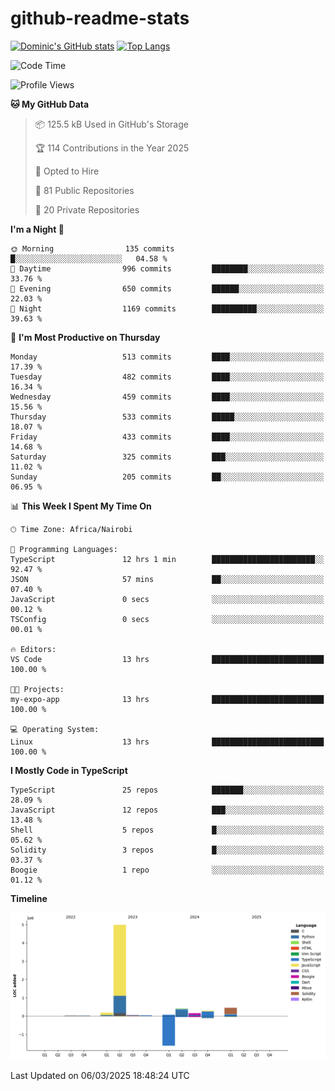 # github-readme-stats
[![Dominic's GitHub stats](https://github-readme-stats.vercel.app/api?username=Domengo&show_icons=true)](https://github.com/anuraghazra/github-readme-stats)
[![Top Langs](https://github-readme-stats.vercel.app/api/top-langs/?username=Domengo&show_icons=true)](https://github.com/Domengo/github-readme-stats)

<!--START_SECTION:waka-->
![Code Time](http://img.shields.io/badge/Code%20Time-1%2C036%20hrs%205%20mins-blue)

![Profile Views](http://img.shields.io/badge/Profile%20Views-0-blue)

**🐱 My GitHub Data** 

> 📦 125.5 kB Used in GitHub's Storage 
 > 
> 🏆 114 Contributions in the Year 2025
 > 
> 💼 Opted to Hire
 > 
> 📜 81 Public Repositories 
 > 
> 🔑 20 Private Repositories 
 > 
**I'm a Night 🦉** 

```text
🌞 Morning                135 commits         █░░░░░░░░░░░░░░░░░░░░░░░░   04.58 % 
🌆 Daytime                996 commits         ████████░░░░░░░░░░░░░░░░░   33.76 % 
🌃 Evening                650 commits         ██████░░░░░░░░░░░░░░░░░░░   22.03 % 
🌙 Night                  1169 commits        ██████████░░░░░░░░░░░░░░░   39.63 % 
```
📅 **I'm Most Productive on Thursday** 

```text
Monday                   513 commits         ████░░░░░░░░░░░░░░░░░░░░░   17.39 % 
Tuesday                  482 commits         ████░░░░░░░░░░░░░░░░░░░░░   16.34 % 
Wednesday                459 commits         ████░░░░░░░░░░░░░░░░░░░░░   15.56 % 
Thursday                 533 commits         █████░░░░░░░░░░░░░░░░░░░░   18.07 % 
Friday                   433 commits         ████░░░░░░░░░░░░░░░░░░░░░   14.68 % 
Saturday                 325 commits         ███░░░░░░░░░░░░░░░░░░░░░░   11.02 % 
Sunday                   205 commits         ██░░░░░░░░░░░░░░░░░░░░░░░   06.95 % 
```


📊 **This Week I Spent My Time On** 

```text
🕑︎ Time Zone: Africa/Nairobi

💬 Programming Languages: 
TypeScript               12 hrs 1 min        ███████████████████████░░   92.47 % 
JSON                     57 mins             ██░░░░░░░░░░░░░░░░░░░░░░░   07.40 % 
JavaScript               0 secs              ░░░░░░░░░░░░░░░░░░░░░░░░░   00.12 % 
TSConfig                 0 secs              ░░░░░░░░░░░░░░░░░░░░░░░░░   00.01 % 

🔥 Editors: 
VS Code                  13 hrs              █████████████████████████   100.00 % 

🐱‍💻 Projects: 
my-expo-app              13 hrs              █████████████████████████   100.00 % 

💻 Operating System: 
Linux                    13 hrs              █████████████████████████   100.00 % 
```

**I Mostly Code in TypeScript** 

```text
TypeScript               25 repos            ███████░░░░░░░░░░░░░░░░░░   28.09 % 
JavaScript               12 repos            ███░░░░░░░░░░░░░░░░░░░░░░   13.48 % 
Shell                    5 repos             █░░░░░░░░░░░░░░░░░░░░░░░░   05.62 % 
Solidity                 3 repos             █░░░░░░░░░░░░░░░░░░░░░░░░   03.37 % 
Boogie                   1 repo              ░░░░░░░░░░░░░░░░░░░░░░░░░   01.12 % 
```



**Timeline**

![Lines of Code chart](https://raw.githubusercontent.com/Domengo/Domengo/main/assets/bar_graph.png)


 Last Updated on 06/03/2025 18:48:24 UTC
<!--END_SECTION:waka-->



